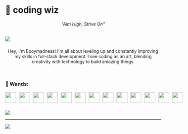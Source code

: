 # 🧙 coding wiz

 <h6 align="center">"Aim High, Strive On"</h6>

<img src="https://user-images.githubusercontent.com/74038190/225813708-98b745f2-7d22-48cf-9150-083f1b00d6c9.gif">


###

<p align="center">Hey, I'm Epoymadness! I'm all about leveling up and constantly improving my skills in full-stack development. I see coding as an art, blending creativity with technology to build amazing things.</p>
<br clear="both">

###

### 🧙 Wands:
<div style="display: flex; align-items: center; gap: 10px;">
<img width="35px" src="https://cdn.jsdelivr.net/gh/devicons/devicon@latest/icons/c/c-original.svg" />
<img width="35px" src="https://cdn.jsdelivr.net/gh/devicons/devicon@latest/icons/java/java-original.svg" />
<img width="35px" src="https://cdn.jsdelivr.net/gh/devicons/devicon@latest/icons/html5/html5-original.svg" />
<img width="35px" src="https://cdn.jsdelivr.net/gh/devicons/devicon@latest/icons/css3/css3-original.svg" />
<img width="35px" src="https://cdn.jsdelivr.net/gh/devicons/devicon@latest/icons/tailwindcss/tailwindcss-original.svg" />
<img width="35px" src="https://cdn.jsdelivr.net/gh/devicons/devicon@latest/icons/javascript/javascript-plain.svg" />
<img width="35px" src="https://cdn.jsdelivr.net/gh/devicons/devicon@latest/icons/typescript/typescript-original.svg" />
<img width="35px" src="https://cdn.jsdelivr.net/gh/devicons/devicon@latest/icons/react/react-original.svg" />
<img width="35px" src="https://cdn.jsdelivr.net/gh/devicons/devicon@latest/icons/nodejs/nodejs-original.svg" />
<img width="35px" src="https://cdn.jsdelivr.net/gh/devicons/devicon@latest/icons/prisma/prisma-original.svg" />
<img width="35px" src="https://cdn.jsdelivr.net/gh/devicons/devicon@latest/icons/postgresql/postgresql-original.svg" />
<img width="35px" src="https://cdn.jsdelivr.net/gh/devicons/devicon@latest/icons/mysql/mysql-original.svg" />
<img width="35px" src="https://cdn.jsdelivr.net/gh/devicons/devicon@latest/icons/git/git-original.svg" />
</div>

###

![](https://github-readme-stats.vercel.app/api/top-langs/?username=epoymadness&theme=tokyonight&hide_border=true&include_all_commits=false&count_private=false&layout=compact)

---
[![](https://visitcount.itsvg.in/api?id=epoymadness&icon=0&color=0)](https://visitcount.itsvg.in)

<!-- Proudly created with GPRM ( https://gprm.itsvg.in ) -->


